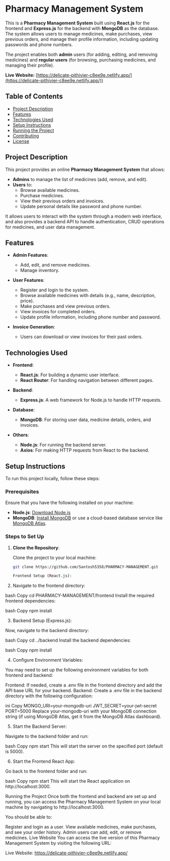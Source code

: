 # Pharmacy Management System

This is a **Pharmacy Management System** built using **React.js** for the frontend and **Express.js** for the backend with **MongoDB** as the database. The system allows users to manage medicines, make purchases, view previous orders, and manage their profile information, including updating passwords and phone numbers. 

The project enables both **admin** users (for adding, editing, and removing medicines) and **regular users** (for browsing, purchasing medicines, and managing their profile).

**Live Website:** [https://delicate-pithivier-c8ee9e.netlify.app/](https://delicate-pithivier-c8ee9e.netlify.app/))

## Table of Contents
- [Project Description](#project-description)
- [Features](#features)
- [Technologies Used](#technologies-used)
- [Setup Instructions](#setup-instructions)
- [Running the Project](#running-the-project)
- [Contributing](#contributing)
- [License](#license)

## Project Description

This project provides an online **Pharmacy Management System** that allows:

- **Admins** to manage the list of medicines (add, remove, and edit).
- **Users** to:
  - Browse available medicines.
  - Purchase medicines.
  - View their previous orders and invoices.
  - Update personal details like password and phone number.

It allows users to interact with the system through a modern web interface, and also provides a backend API to handle authentication, CRUD operations for medicines, and user data management.

## Features

- **Admin Features**:
  - Add, edit, and remove medicines.
  - Manage inventory.
  
- **User Features**:
  - Register and login to the system.
  - Browse available medicines with details (e.g., name, description, price).
  - Make purchases and view previous orders.
  - View invoices for completed orders.
  - Update profile information, including phone number and password.
  
- **Invoice Generation**:
  - Users can download or view invoices for their past orders.

## Technologies Used

- **Frontend**:
  - **React.js**: For building a dynamic user interface.
  - **React Router**: For handling navigation between different pages.
  
- **Backend**:
  - **Express.js**: A web framework for Node.js to handle HTTP requests.
  
- **Database**:
  - **MongoDB**: For storing user data, medicine details, orders, and invoices.
  
- **Others**:
  - **Node.js**: For running the backend server.
  - **Axios**: For making HTTP requests from React to the backend.
  
## Setup Instructions

To run this project locally, follow these steps:

### Prerequisites

Ensure that you have the following installed on your machine:

- **Node.js**: [Download Node.js](https://nodejs.org/)
- **MongoDB**: [Install MongoDB](https://www.mongodb.com/try/download/community) or use a cloud-based database service like [MongoDB Atlas](https://www.mongodb.com/cloud/atlas).

### Steps to Set Up

1. **Clone the Repository**:

   Clone the project to your local machine:

   ```bash
   git clone https://github.com/Santosh5358/PHARMACY-MANAGEMENT.git

   Frontend Setup (React.js):

2.  Navigate to the frontend directory:

bash
Copy
cd PHARMACY-MANAGEMENT/frontend
Install the required frontend dependencies:

bash
Copy
npm install

3. Backend Setup (Express.js):

Now, navigate to the backend directory:

bash
Copy
cd ../backend
Install the backend dependencies:

bash
Copy
npm install

4.  Configure Environment Variables:

You may need to set up the following environment variables for both frontend and backend:

Frontend:
If needed, create a .env file in the frontend directory and add the API base URL for your backend.
Backend:
Create a .env file in the backend directory with the following configuration:

ini
Copy
MONGO_URI=your-mongodb-uri
JWT_SECRET=your-jwt-secret
PORT=5000
Replace your-mongodb-uri with your MongoDB connection string (if using MongoDB Atlas, get it from the MongoDB Atlas dashboard).

5.  Start the Backend Server:

Navigate to the backend folder and run:

bash
Copy
npm start
This will start the server on the specified port (default is 5000).

6. Start the Frontend React App:

Go back to the frontend folder and run:

bash
Copy
npm start
This will start the React application on http://localhost:3000.

Running the Project
Once both the frontend and backend are set up and running, you can access the Pharmacy Management System on your local machine by navigating to http://localhost:3000.

You should be able to:

Register and login as a user.
View available medicines, make purchases, and see your order history.
Admin users can add, edit, or remove medicines.
Live Website
You can access the live version of this Pharmacy Management System by visiting the following URL:

Live Website: https://delicate-pithivier-c8ee9e.netlify.app/
